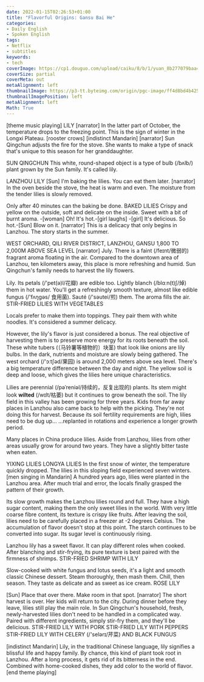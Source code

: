 ```yaml
---
date: 2022-01-15T02:26:53+01:00
title: "Flavorful Origins: Gansu Bai He"
categories:
- Daily English
- Spoken English
tags:
- Netflix
- subtitles
keywords:
- tech
coverImage: https://cp1.douguo.com/upload/caiku/8/b/1/yuan_8b277079baa42a72b9af2318ba7ca741.jpeg
coverSize: partial
coverMeta: out
metaAlignment: left
thumbnailImage: https://p3-tt.byteimg.com/origin/pgc-image/ff4d8bd4b4254ab190f301817e3a44c1?from=pc
thumbnailImagePosition: left
metaAlignment: left
Math: True
---
```

<!--more-->
[theme music playing]
LILY
[narrator] In the latter part of October, the temperature drops
to the freezing point.
This is the sign of winter in the Longxi Plateau.
[rooster crows]
[indistinct Mandarin]
[narrator] Sun Qingchun adjusts the fire for the stove.
She wants to make a type of snack that's unique to this season for her granddaughter.

SUN QINGCHUN
This white, round-shaped object is a type of bulb (/bʌlb/) plant grown by the Sun family.
It's called lily.

LANZHOU LILY
[Sun] I'm baking the lilies. You can eat them later.
[narrator] In the oven beside the stove, the heat is warm and even.
The moisture from the tender lilies is slowly removed.

Only after 40 minutes can the baking be done.
BAKED LILIES
Crispy and yellow on the outside, soft and delicate on the inside.
Sweet with a bit of burnt aroma.
-[woman] Oh! It's hot.-[girl laughs]
-[girl] It's delicious. So hot.-[Sun] Blow on it.
[narrator] This is a delicacy that only begins in Lanzhou.
The story starts in the summer.

WEST ORCHARD, QILI RIVER DISTRICT, LANZHOU, GANSU
1,800 TO 2,000M ABOVE SEA LEVEL
[narrator] July. There is a faint (/feɪnt/微弱的) fragrant aroma floating in the air.
Compared to the downtown area of Lanzhou, ten kilometers away, this place is more refreshing and humid.
Sun Qingchun's family needs to harvest the lily flowers.

Lily. Its petals (/'pet(ə)l/花瓣) are edible too.
Lightly blanch (/blɑːn(t)ʃ/焯) them in hot water. You'll get a refreshingly smooth texture, almost like edible fungus (/'fʌŋgəs/
食用菌).
Sauté (/'səutei/煎) them. The aroma fills the air.
STIR-FRIED LILIES WITH VEGETABLES

Locals prefer to make them into toppings.
They pair them with white noodles.
It's considered a summer delicacy.

However, the lily's flavor is just considered a bonus.
The real objective of harvesting them is to preserve more energy for its roots beneath the soil.
These white tubers (〔马铃薯等植物的〕块茎) that look like onions are lily bulbs.
In the dark, nutrients and moisture are slowly being gathered.
The west orchard (/'ɔːtʃəd/果园) is around 2,000 meters above sea level.
There's a big temperature difference between the day and night.
The yellow soil is deep and loose, which gives the lilies here unique characteristics.

Lilies are perennial (/pəˈreniəl/持续的，反复出现的) plants.
Its stem might look **wilted** (/wɪlt/枯萎) but it continues to grow beneath the soil.
The lily field in this valley has been growing for three years.
Kids from far away places in Lanzhou also came back to help with the picking.
They're not doing this for harvest.
Because its soil fertility requirements are high, lilies need to be dug up…
…replanted in rotations and experience a longer growth period.

Many places in China produce lilies.
Aside from Lanzhou, lilies from other areas usually grow for around two years.
They have a slightly bitter taste when eaten.

YIXING LILIES
LONGYA LILIES
In the first snow of winter, the temperature quickly dropped.
The lilies in this sloping field experienced seven winters.
[men singing in Mandarin]
A hundred years ago, lilies were planted in the Lanzhou area.
After much trial and error, the locals finally grasped the pattern of their growth.

Its slow growth makes the Lanzhou lilies round and full.
They have a high sugar content, making them the only sweet lilies in the world.
With very little coarse fibre content, its texture is crispy like fruits.
After leaving the soil, lilies need to be carefully placed in a freezer at -2 degrees Celsius.
The accumulation of flavor doesn't stop at this point.
The starch continues to be converted into sugar.
Its sugar level is continuously rising.

Lanzhou lily has a sweet flavor.
It can play different roles when cooked.
After blanching and stir-frying, its pure texture is best paired with the firmness of shrimps.
STIR-FRIED SHRIMP WITH LILY

Slow-cooked with white fungus and lotus seeds, it's a light and smooth classic Chinese dessert.
Steam thoroughly, then mash them.
Chill, then season.
They taste as delicate and as sweet as ice cream.
ROSE LILY

[Sun] Place that over there. Make room in that spot.
[narrator] The short harvest is over.
Her kids will return to the city.
During dinner before they leave, lilies still play the main role.
In Sun Qingchun's household, fresh, newly-harvested lilies don't need to be handled in a complicated way.
Paired with different ingredients, simply stir-fry them, and they'll be delicious.
STIR-FRIED LILY WITH PORK
STIR-FRIED LILY WITH PEPPERS
STIR-FRIED LILY WITH CELERY (/'selərɪ/芹菜) AND BLACK FUNGUS

[indistinct Mandarin]
Lily, in the traditional Chinese language, lily signifies a blissful life and happy family.
By chance, this kind of plant took root in Lanzhou.
After a long process, it gets rid of its bitterness in the end.
Combined with home-cooked dishes, they add color to the world of flavor.
[end theme playing]
